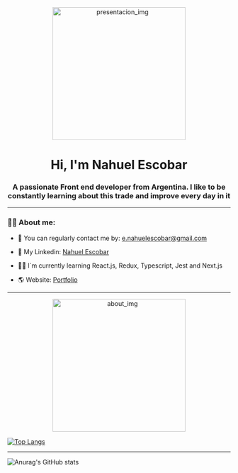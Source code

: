 <div id="header" align="center">
  <img
    src="https://media.giphy.com/media/qgQUggAC3Pfv687qPC/giphy.gif"
    alt="presentacion_img"
    width="300"
  />
  <h1 align="center">Hi, I'm Nahuel Escobar</h1>
  <h3>A passionate Front end developer from Argentina. I like to be constantly learning about this trade and improve every day in it</h3>
</div>

---

### 👨‍💻 About me:

- 🔹 You can regularly contact me by: e.nahuelescobar@gmail.com

- 🔹 My Linkedin: [Nahuel Escobar](https://www.linkedin.com/in/esteban-nahuel-escobar-704098253/)

- 🤸‍♂️ I`m currently learning React.js, Redux, Typescript, Jest and Next.js

- 🌎 Website: [Portfolio](https://nahuel-escobar.github.io/Porfolio-Nahuel-Escobar/index.html)


---
<div id="header" align="center">
  <img
    src="https://media.giphy.com/media/3o85xLbmtO1CTYvwDC/giphy.gif"
    alt="about_img"
    width="300"
  />
</div>


[![Top
Langs](https://github-readme-stats.vercel.app/api/top-langs/?username=Nahuel-Escobar&layout=compact)](https://github.com/anuraghazra/github-readme-stats)

---

![Anurag's GitHub
stats](https://github-readme-stats.vercel.app/api?username=Nahuel-Escobar&show_icons=true&theme=synthwave)





